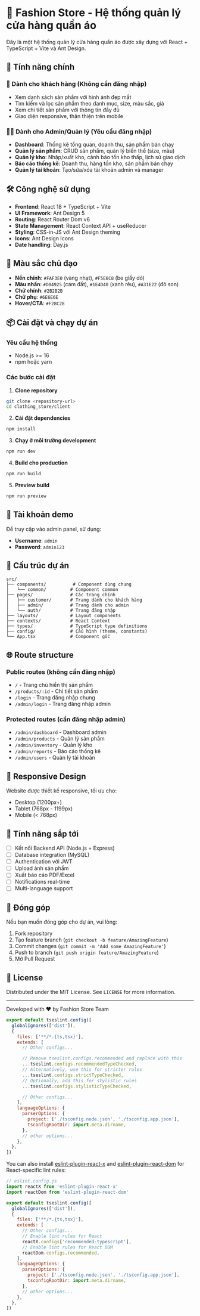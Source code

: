 # 👔 Fashion Store - Hệ thống quản lý cửa hàng quần áo

Đây là một hệ thống quản lý cửa hàng quần áo được xây dựng với React + TypeScript + Vite và Ant Design.

## 🚀 Tính năng chính

### 👤 Dành cho khách hàng (Không cần đăng nhập)
- Xem danh sách sản phẩm với hình ảnh đẹp mắt
- Tìm kiếm và lọc sản phẩm theo danh mục, size, màu sắc, giá
- Xem chi tiết sản phẩm với thông tin đầy đủ
- Giao diện responsive, thân thiện trên mobile

### 🧑‍💼 Dành cho Admin/Quản lý (Yêu cầu đăng nhập)
- **Dashboard**: Thống kê tổng quan, doanh thu, sản phẩm bán chạy
- **Quản lý sản phẩm**: CRUD sản phẩm, quản lý biến thể (size, màu)
- **Quản lý kho**: Nhập/xuất kho, cảnh báo tồn kho thấp, lịch sử giao dịch
- **Báo cáo thống kê**: Doanh thu, hàng tồn kho, sản phẩm bán chạy
- **Quản lý tài khoản**: Tạo/sửa/xóa tài khoản admin và manager

## 🛠 Công nghệ sử dụng

- **Frontend**: React 18 + TypeScript + Vite
- **UI Framework**: Ant Design 5
- **Routing**: React Router Dom v6
- **State Management**: React Context API + useReducer
- **Styling**: CSS-in-JS với Ant Design theming
- **Icons**: Ant Design Icons
- **Date handling**: Day.js

## 🎨 Màu sắc chủ đạo

- **Nền chính**: `#FAF3E0` (vàng nhạt), `#F5E6C8` (be giấy dó)
- **Màu nhấn**: `#D04925` (cam đất), `#1E4D40` (xanh rêu), `#A31E22` (đỏ son)
- **Chữ chính**: `#2B2B2B`
- **Chữ phụ**: `#6E6E6E`
- **Hover/CTA**: `#F28C28`

## 📦 Cài đặt và chạy dự án

### Yêu cầu hệ thống
- Node.js >= 16
- npm hoặc yarn

### Các bước cài đặt

1. **Clone repository**
```bash
git clone <repository-url>
cd clothing_store/client
```

2. **Cài đặt dependencies**
```bash
npm install
```

3. **Chạy ở môi trường development**
```bash
npm run dev
```

4. **Build cho production**
```bash
npm run build
```

5. **Preview build**
```bash
npm run preview
```

## 🔐 Tài khoản demo

Để truy cập vào admin panel, sử dụng:
- **Username**: `admin`
- **Password**: `admin123`

## 📁 Cấu trúc dự án

```
src/
├── components/          # Component dùng chung
│   └── common/         # Component common
├── pages/              # Các trang chính
│   ├── customer/       # Trang dành cho khách hàng
│   ├── admin/          # Trang dành cho admin
│   └── auth/           # Trang đăng nhập
├── layouts/            # Layout components
├── contexts/           # React Context
├── types/              # TypeScript type definitions
├── config/             # Cấu hình (theme, constants)
└── App.tsx             # Component gốc
```

## 🌐 Route structure

### Public routes (không cần đăng nhập)
- `/` - Trang chủ hiển thị sản phẩm
- `/products/:id` - Chi tiết sản phẩm
- `/login` - Trang đăng nhập chung
- `/admin/login` - Trang đăng nhập admin

### Protected routes (cần đăng nhập admin)
- `/admin/dashboard` - Dashboard admin
- `/admin/products` - Quản lý sản phẩm
- `/admin/inventory` - Quản lý kho
- `/admin/reports` - Báo cáo thống kê
- `/admin/users` - Quản lý tài khoản

## 📱 Responsive Design

Website được thiết kế responsive, tối ưu cho:
- Desktop (1200px+)
- Tablet (768px - 1199px)
- Mobile (< 768px)

## 🚀 Tính năng sắp tới

- [ ] Kết nối Backend API (Node.js + Express)
- [ ] Database integration (MySQL)
- [ ] Authentication với JWT
- [ ] Upload ảnh sản phẩm
- [ ] Xuất báo cáo PDF/Excel
- [ ] Notifications real-time
- [ ] Multi-language support

## 🤝 Đóng góp

Nếu bạn muốn đóng góp cho dự án, vui lòng:
1. Fork repository
2. Tạo feature branch (`git checkout -b feature/AmazingFeature`)
3. Commit changes (`git commit -m 'Add some AmazingFeature'`)
4. Push to branch (`git push origin feature/AmazingFeature`)
5. Mở Pull Request

## 📄 License

Distributed under the MIT License. See `LICENSE` for more information.

---

Developed with ❤️ by Fashion Store Team

```js
export default tseslint.config([
  globalIgnores(['dist']),
  {
    files: ['**/*.{ts,tsx}'],
    extends: [
      // Other configs...

      // Remove tseslint.configs.recommended and replace with this
      ...tseslint.configs.recommendedTypeChecked,
      // Alternatively, use this for stricter rules
      ...tseslint.configs.strictTypeChecked,
      // Optionally, add this for stylistic rules
      ...tseslint.configs.stylisticTypeChecked,

      // Other configs...
    ],
    languageOptions: {
      parserOptions: {
        project: ['./tsconfig.node.json', './tsconfig.app.json'],
        tsconfigRootDir: import.meta.dirname,
      },
      // other options...
    },
  },
])
```

You can also install [eslint-plugin-react-x](https://github.com/Rel1cx/eslint-react/tree/main/packages/plugins/eslint-plugin-react-x) and [eslint-plugin-react-dom](https://github.com/Rel1cx/eslint-react/tree/main/packages/plugins/eslint-plugin-react-dom) for React-specific lint rules:

```js
// eslint.config.js
import reactX from 'eslint-plugin-react-x'
import reactDom from 'eslint-plugin-react-dom'

export default tseslint.config([
  globalIgnores(['dist']),
  {
    files: ['**/*.{ts,tsx}'],
    extends: [
      // Other configs...
      // Enable lint rules for React
      reactX.configs['recommended-typescript'],
      // Enable lint rules for React DOM
      reactDom.configs.recommended,
    ],
    languageOptions: {
      parserOptions: {
        project: ['./tsconfig.node.json', './tsconfig.app.json'],
        tsconfigRootDir: import.meta.dirname,
      },
      // other options...
    },
  },
])
```
